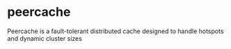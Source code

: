 peercache
=========

Peercache is a fault-tolerant distributed cache designed to handle hotspots and dynamic cluster sizes
